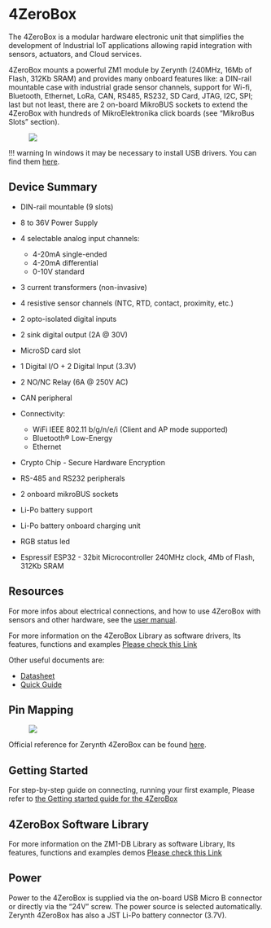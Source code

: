 # **4ZeroBox**

The 4ZeroBox is a modular hardware electronic unit that simplifies the development of Industrial IoT applications allowing rapid integration with sensors, actuators, and Cloud services.

4ZeroBox mounts a powerful ZM1 module by Zerynth (240MHz, 16Mb of Flash, 312Kb SRAM) and provides many onboard features like: a DIN-rail mountable case with industrial grade sensor channels, support for Wi-fi, Bluetooth, Ethernet, LoRa, CAN, RS485, RS232, SD Card, JTAG, I2C, SPI; last but not least, there are 2 on-board MikroBUS sockets to extend the 4ZeroBox with hundreds of MikroElektronika click boards (see “MikroBus Slots” section).

<figure>
  <a data-fancybox="gallery" href="../img/4zerobox_v1.png">
  <img src="../img/4zerobox_v1.png" />
  </a>
</figure>

!!! warning
    In windows it may be necessary to install USB drivers. You can find them [here](http://www.wch-ic.com/downloads/CH341SER_ZIP.html).

## **Device Summary**

* DIN-rail mountable (9 slots)
    
* 8 to 36V Power Supply
    
* 4 selectable analog input channels:
    
    -   4-20mA single-ended
    -   4-20mA differential
    -   0-10V standard
    
* 3 current transformers (non-invasive)
    
* 4 resistive sensor channels (NTC, RTD, contact, proximity, etc.)
    
* 2 opto-isolated digital inputs
    
* 2 sink digital output (2A @ 30V)
    
* MicroSD card slot
    
* 1 Digital I/O + 2 Digital Input (3.3V)
    
* 2 NO/NC Relay (6A @ 250V AC)
    
* CAN peripheral
    
* Connectivity:
    
    -   WiFi IEEE 802.11 b/g/n/e/i (Client and AP mode supported)
    -   Bluetooth® Low-Energy
    -   Ethernet
    
* Crypto Chip - Secure Hardware Encryption
    
* RS-485 and RS232 peripherals
    
* 2 onboard mikroBUS sockets
    
* Li-Po battery support
    
* Li-Po battery onboard charging unit
    
* RGB status led
    
* Espressif ESP32 - 32bit Microcontroller 240MHz clock, 4Mb of Flash, 312Kb SRAM
    

## **Resources**

For more infos about electrical connections, and how to use 4ZeroBox with sensors and other hardware, see the  [user manual](https://www.zerynth.com/download/13894/).

For more information on the 4ZeroBox Library as software drivers, Its features, functions and examples
[Please check this Link](../../reference/bsp/4zerobox_v9/)

Other useful documents are:

-   [Datasheet](https://www.zerynth.com/download/13895/)
-   [Quick Guide](https://www.zerynth.com/download/15283/)



## **Pin Mapping**

<figure>
  <a data-fancybox="gallery" href="../img/4zerobox-pin-map.jpg">
  <img src="../img/4zerobox-pin-map.jpg" />
  </a>
</figure>

Official reference for Zerynth 4ZeroBox can be found  [here](https://www.zerynth.com/4zeroplatform/).

## **Getting Started**

For step-by-step guide on connecting, running your first example, Please refer to [the Getting started guide for the 4ZeroBox](../../gettingstarted/4ZeroBox/)

## **4ZeroBox Software Library**

For more information on the ZM1-DB Library as software Library, Its features, functions and examples demos
[Please check this Link](../../reference/bsp/4zerobox_v9/)


## **Power**

Power to the 4ZeroBox is supplied via the on-board USB Micro B connector or directly via the “24V” screw. The power source is selected automatically. Zerynth 4ZeroBox has also a JST Li-Po battery connector (3.7V).


<!--

## Flash Layout

The internal flash of the ESP32 module is organized in a single flash area with pages of 4096 bytes each. The flash starts at address 0x00000, but many areas are reserved for Esp32 IDF SDK and Zerynth OS. There exist two different layouts based on the presence of BLE support.

| Start address | Size  | Content                 |
|---------------|-------|-------------------------|
| 0x0000A000    | 20Kb  | Esp32 NVS area          |
| 0x0000F000    | 4Kb   | Esp32 PHY data          |
| 0x00010000    | 2Mb   | Zerynth OS              |
| 0x00210000    | 1Mb   | Zerynth Bytecode        |
| 0x00310000    | 3Mb   | Zerynth OTA             |
| 0x00920000    | 7040Kb| File System             |


-->

